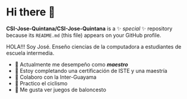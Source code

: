 # Hi there 👋

**CSI-Jose-Quintana/CSI-Jose-Quintana** is a ✨ _special_ ✨ repository because its `README.md` (this file) appears on your GitHub profile.

HOLA!!! Soy José. Enseño ciencias de la computadora a estudiantes de escuela intermedia. 
- 🔭 Actualmente me desempeño como ___maestro___
- 🌱 Estoy completando una certificación de ISTE y una maestría
- 👯 Colaboro con la Inter-Guayama
- 🚴 Practico el ciclismo
- 🏀 Me gusta ver juegos de baloncesto
